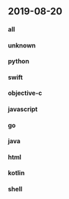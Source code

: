 ## 2019-08-20

#### all

#### unknown

#### python

#### swift

#### objective-c

#### javascript

#### go

#### java

#### html

#### kotlin

#### shell
